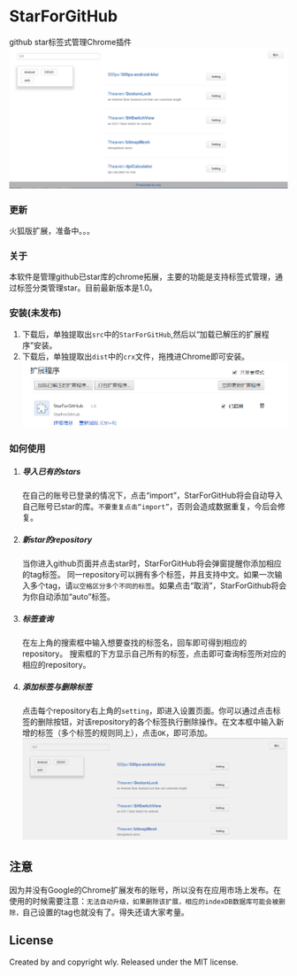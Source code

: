 # StarForGitHub
github star标签式管理Chrome插件
![](README_img/screen.png)

### 更新
火狐版扩展，准备中。。。

### 关于
本软件是管理github已star库的chrome拓展，主要的功能是支持标签式管理，通过标签分类管理star。目前最新版本是1.0。

### 安装(未发布)
1. 下载后，单独提取出`src`中的`StarForGitHub`,然后以“加载已解压的扩展程序”安装。
2. 下载后，单独提取出`dist`中的`crx`文件，拖拽进Chrome即可安装。
![](README_img/setup.png)

### 如何使用

1. ##### 导入已有的stars
	在自己的账号已登录的情况下，点击“import”，StarForGitHub将会自动导入自己账号已star的库。`不要重复点击“import”`，否则会造成数据重复，今后会修复。

2. ##### 新star的repository
	当你进入github页面并点击star时，StarForGitHub将会弹窗提醒你添加相应的tag标签。
	同一repository可以拥有多个标签，并且支持中文。如果一次输入多个tag，请`以空格区分多个不同的标签`。如果点击“取消”，StarForGithub将会为你自动添加“auto”标签。

3. ##### 标签查询
	在左上角的搜索框中输入想要查找的标签名，回车即可得到相应的repository。
	搜索框的下方显示自己所有的标签，点击即可查询标签所对应的相应的repository。

4. ##### 添加标签与删除标签
	点击每个repository右上角的`setting`，即进入设置页面。你可以通过点击标签的删除按钮，对该repository的各个标签执行删除操作。在文本框中输入新增的标签（多个标签的规则同上），点击`OK`，即可添加。
![gif](README_img/2.gif)

## 注意
因为并没有Google的Chrome扩展发布的账号，所以没有在应用市场上发布。在使用的时候需要注意：`无法自动升级，如果删除该扩展，相应的indexDB数据库可能会被删除，`自己设置的tag也就没有了。得失还请大家考量。

## License
Created by and copyright wly. Released under the MIT license.
